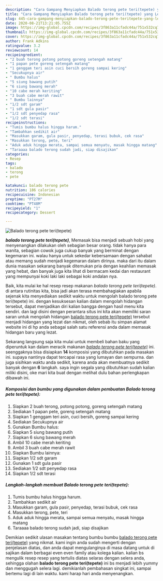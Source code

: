 ```yaml
---
description: "Cara Gampang Menyiapkan Balado terong pete teri(tepete) yang Lezat Sekali"
title: "Cara Gampang Menyiapkan Balado terong pete teri(tepete) yang Lezat Sekali"
slug: 445-cara-gampang-menyiapkan-balado-terong-pete-teritepete-yang-lezat-sekali
date: 2020-08-21T13:21:05.755Z
image: https://img-global.cpcdn.com/recipes/3f863a11cfadc44a/751x532cq70/balado-terong-pete-teritepete-foto-resep-utama.jpg
thumbnail: https://img-global.cpcdn.com/recipes/3f863a11cfadc44a/751x532cq70/balado-terong-pete-teritepete-foto-resep-utama.jpg
cover: https://img-global.cpcdn.com/recipes/3f863a11cfadc44a/751x532cq70/balado-terong-pete-teritepete-foto-resep-utama.jpg
author: Frank Adkins
ratingvalue: 3.2
reviewcount: 14
recipeingredient:
- "2 buah terong potong potong goreng setengah matang"
- "1 papan pete goreng setengah matang"
- "1 genggam teri asin cuci bersih goreng sampai kering"
- "Secukupnya air"
- " Bumbu halus"
- "5 siung bawang putih"
- "6 siung bawang merah"
- "10 cabe merah keriting"
- "3 buah cabe merah rawit"
- " Bumbu lainnya"
- "1/2 sdt garam"
- "1 sdt gula pasir"
- "1/2 sdt penyedap rasa"
- "1/2 sdt terasi"
recipeinstructions:
- "Tumis bumbu halus hingga harum."
- "Tambahkan sedikit air"
- "Masukkan garam, gula pasir, penyedap, terasi bubuk, cek rasa"
- "Masukkan terong, pete, teri"
- "Aduk aduk hingga merata, sampai semua menyatu, masak hingga matang"
- "Taraaaa balado terong sudah jadi, siap disajikan"
categories:
- Resep
tags:
- balado
- terong
- pete

katakunci: balado terong pete 
nutrition: 186 calories
recipecuisine: Indonesian
preptime: "PT27M"
cooktime: "PT48M"
recipeyield: "1"
recipecategory: Dessert

---
```



![Balado terong pete teri(tepete)](https://img-global.cpcdn.com/recipes/3f863a11cfadc44a/751x532cq70/balado-terong-pete-teritepete-foto-resep-utama.jpg)

<b><i>balado terong pete teri(tepete)</i></b>, Memasak bisa menjadi sebuah hobi yang menyenangkan dilakukan oleh sebagian besar orang. tidak hanya para wanita, sebagian cowok juga cukup banyak yang berminat dengan kegemaran ini. walau hanya untuk sekedar kebersamaan dengan sahabat atau memang sudah menjadi kegemaran dalam dirinya. maka dari itu dalam dunia masakan sekarang banyak ditemukan pria dengan keahlian memasak yang hebat, dan banyak juga kita lihat di bermacam kedai dan restaurant yang mempunyai koki laki laki sebagai koki andalan nya.

Baik, kita mulai ke hal resep resep makanan <i>balado terong pete teri(tepete)</i>. di antara rutinitas kita, bisa jadi akan terasa membahagiakan apabila sejenak kita menyediakan sedikit waktu untuk mengolah balado terong pete teri(tepete) ini. dengan kesuksesan kalian dalam mengolah hidangan tersebut, dapat menjadikan diri kalian bangga dengan hasil menu kita sendiri. dan lagi disini dengan perantara situs ini kita akan memiliki saran saran untuk mengolah hidangan <u>balado terong pete teri(tepete)</u> tersebut menjadi hidangan yang lezat dan nikmat, oleh sebab itu simpan alamat website ini di hp anda sebagai salah satu referensi anda dalam memasak hidangan baru yang lezat.




Sekarang langsung saja kita mulai untuk membeli bahan baku yang diperuntuk kan dalam meracik makanan <u><i>balado terong pete teri(tepete)</i></u> ini. seenggaknya bisa disiapkan <b>14</b> komposisi yang dibutuhkan pada masakan ini. supaya nantinya dapat tercapai rasa yang lumayan dan sempurna. dan juga sisihkan waktu anda sedikit, karena anda akan membuatnya sedikit banyak dengan <b>6</b> langkah. saya ingin segala yang dibutuhkan sudah kalian miliki disini, oke mari kita buat dengan melihat dulu bahan perlengkapan dibawah ini.

<!--inarticleads1-->

##### Komposisi dan bumbu yang digunakan dalam pembuatan Balado terong pete teri(tepete):

1. Siapkan 2 buah terong, potong potong, goreng setengah matang
1. Sediakan 1 papan pete, goreng setengah matang
1. Siapkan 1 genggam teri asin, cuci bersih, goreng sampai kering
1. Sediakan Secukupnya air
1. Gunakan  Bumbu halus:
1. Siapkan 5 siung bawang putih
1. Siapkan 6 siung bawang merah
1. Ambil 10 cabe merah keriting
1. Ambil 3 buah cabe merah rawit
1. Siapkan  Bumbu lainnya:
1. Siapkan 1/2 sdt garam
1. Gunakan 1 sdt gula pasir
1. Sediakan 1/2 sdt penyedap rasa
1. Siapkan 1/2 sdt terasi




<!--inarticleads2-->

##### Langkah-langkah membuat Balado terong pete teri(tepete):

1. Tumis bumbu halus hingga harum.
1. Tambahkan sedikit air
1. Masukkan garam, gula pasir, penyedap, terasi bubuk, cek rasa
1. Masukkan terong, pete, teri
1. Aduk aduk hingga merata, sampai semua menyatu, masak hingga matang
1. Taraaaa balado terong sudah jadi, siap disajikan




Demikian sedikit ulasan masakan tentang bumbu bumbu <u>balado terong pete teri(tepete)</u> yang nikmat. kami ingin anda sudah mengerti dengan penjelasan diatas, dan anda dapat mengulanginya di masa datang untuk di sajikan dalam berbagai even even family atau kolega kalian. kalian bs mengulik resep resep yang tertulis diatas selaras dengan selera anda, sehingga olahan <b>balado terong pete teri(tepete)</b> ini bs menjadi lebih yummy dan menggugah selera lagi. demikianlah pembahasan singkat ini, sampai bertemu lagi di lain waktu. kami harap hari anda menyenangkan.

